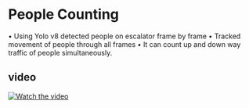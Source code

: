 # People Counting

• Using Yolo v8 detected people on escalator frame by frame
• Tracked movement of people through all frames
• It can count up and down way traffic of people simultaneously.

## video


[![Watch the video](https://i9.ytimg.com/vi/T_KEMU_cLHg/mqdefault.jpg?sqp=CMSOvagG-oaymwEmCMACELQB8quKqQMa8AEB-AH-CYAC0AWKAgwIABABGGUgRihEMA8=&rs=AOn4CLDCbrsUdqUf80PgpPBTXwp85aJiMg)](https://youtu.be/T_KEMU_cLHg )



